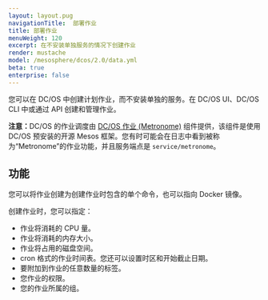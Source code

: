 ```yaml
---
layout: layout.pug
navigationTitle:  部署作业
title: 部署作业
menuWeight: 120
excerpt: 在不安装单独服务的情况下创建作业
render: mustache
model: /mesosphere/dcos/2.0/data.yml
beta: true
enterprise: false
---
```


您可以在 DC/OS 中创建计划作业，而不安装单独的服务。在 DC/OS UI、DC/OS CLI 中或通过 API 创建和管理作业。

<p class="message--note"><strong>注意：</strong>DC/OS 的作业调度由 <a href="https://github.com/dcos/metronome">DC/OS 作业 (Metronome)</a> 组件提供，该组件是使用 DC/OS 预安装的开源 Mesos 框架。您有时可能会在日志中看到被称为“Metronome”的作业功能，并且服务端点是 <code>service/metronome</code>。</p>

## 功能

您可以将作业创建为创建作业时包含的单个命令，也可以指向 Docker 镜像。

创建作业时，您可以指定：

* 作业将消耗的 CPU 量。
* 作业将消耗的内存大小。
* 作业将占用的磁盘空间。
* cron 格式的作业时间表。您还可以设置时区和开始截止日期。
* 要附加到作业的任意数量的标签。
* 您作业的权限。
* 您的作业所属的组。
